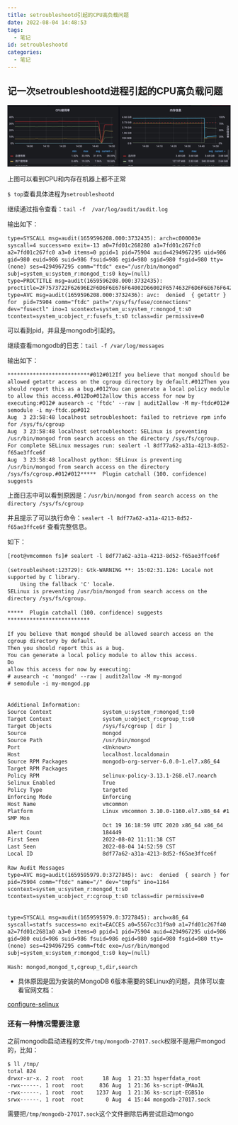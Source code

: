 ```yaml
---
title: setroubleshootd引起的CPU高负载问题
date: 2022-08-04 14:48:53
tags:
  - 笔记
id: setroubleshootd
categories:
  - 笔记
---
```


## 记一次setroubleshootd进程引起的CPU高负载问题

![20220804145148-hCCDzh](https://raw.githubusercontent.com/zhangga/gitment-comments/master/uPic/2022-08/20220804145148-hCCDzh.jpg)

上图可以看到CPU和内存在机器上都不正常

`$ top`查看具体进程为`setroubleshootd`

继续通过指令查看：`tail -f  /var/log/audit/audit.log`

输出如下：

```
type=SYSCALL msg=audit(1659596208.000:3732435): arch=c000003e syscall=4 success=no exit=-13 a0=7fd01c268280 a1=7fd01c267fc0 a2=7fd01c267fc0 a3=0 items=0 ppid=1 pid=75904 auid=4294967295 uid=986 gid=980 euid=986 suid=986 fsuid=986 egid=980 sgid=980 fsgid=980 tty=(none) ses=4294967295 comm="ftdc" exe="/usr/bin/mongod" subj=system_u:system_r:mongod_t:s0 key=(null)
type=PROCTITLE msg=audit(1659596208.000:3732435): proctitle=2F7573722F62696E2F6D6F6E676F64002D66002F6574632F6D6F6E676F642E636F6E66
type=AVC msg=audit(1659596208.000:3732436): avc:  denied  { getattr } for  pid=75904 comm="ftdc" path="/sys/fs/fuse/connections" dev="fusectl" ino=1 scontext=system_u:system_r:mongod_t:s0 tcontext=system_u:object_r:fusefs_t:s0 tclass=dir permissive=0
```

可以看到pid，并且是mongodb引起的。

继续查看mongodb的日志：`tail -f /var/log/messages`

输出如下：

```
**************************#012#012If you believe that mongod should be allowed getattr access on the cgroup directory by default.#012Then you should report this as a bug.#012You can generate a local policy module to allow this access.#012Do#012allow this access for now by executing:#012# ausearch -c 'ftdc' --raw | audit2allow -M my-ftdc#012# semodule -i my-ftdc.pp#012
Aug  3 23:58:48 localhost setroubleshoot: failed to retrieve rpm info for /sys/fs/cgroup
Aug  3 23:58:48 localhost setroubleshoot: SELinux is preventing /usr/bin/mongod from search access on the directory /sys/fs/cgroup. For complete SELinux messages run: sealert -l 8df77a62-a31a-4213-8d52-f65ae3ffce6f
Aug  3 23:58:48 localhost python: SELinux is preventing /usr/bin/mongod from search access on the directory /sys/fs/cgroup.#012#012*****  Plugin catchall (100. confidence) suggests   
```

上面日志中可以看到原因是：`/usr/bin/mongod from search access on the directory /sys/fs/cgroup`

并且提示了可以执行命令：`sealert -l 8df77a62-a31a-4213-8d52-f65ae3ffce6f` 查看完整信息。

如下：

```
[root@vmcommon fs]# sealert -l 8df77a62-a31a-4213-8d52-f65ae3ffce6f

(setroubleshoot:123729): Gtk-WARNING **: 15:02:31.126: Locale not supported by C library.
	Using the fallback 'C' locale.
SELinux is preventing /usr/bin/mongod from search access on the directory /sys/fs/cgroup.

*****  Plugin catchall (100. confidence) suggests   **************************

If you believe that mongod should be allowed search access on the cgroup directory by default.
Then you should report this as a bug.
You can generate a local policy module to allow this access.
Do
allow this access for now by executing:
# ausearch -c 'mongod' --raw | audit2allow -M my-mongod
# semodule -i my-mongod.pp


Additional Information:
Source Context                system_u:system_r:mongod_t:s0
Target Context                system_u:object_r:cgroup_t:s0
Target Objects                /sys/fs/cgroup [ dir ]
Source                        mongod
Source Path                   /usr/bin/mongod
Port                          <Unknown>
Host                          localhost.localdomain
Source RPM Packages           mongodb-org-server-6.0.0-1.el7.x86_64
Target RPM Packages
Policy RPM                    selinux-policy-3.13.1-268.el7.noarch
Selinux Enabled               True
Policy Type                   targeted
Enforcing Mode                Enforcing
Host Name                     vmcommon
Platform                      Linux vmcommon 3.10.0-1160.el7.x86_64 #1 SMP Mon
                              Oct 19 16:18:59 UTC 2020 x86_64 x86_64
Alert Count                   184449
First Seen                    2022-08-02 11:11:38 CST
Last Seen                     2022-08-04 14:52:59 CST
Local ID                      8df77a62-a31a-4213-8d52-f65ae3ffce6f

Raw Audit Messages
type=AVC msg=audit(1659595979.0:3727845): avc:  denied  { search } for  pid=75904 comm="ftdc" name="/" dev="tmpfs" ino=1164 scontext=system_u:system_r:mongod_t:s0 tcontext=system_u:object_r:cgroup_t:s0 tclass=dir permissive=0


type=SYSCALL msg=audit(1659595979.0:3727845): arch=x86_64 syscall=statfs success=no exit=EACCES a0=5567cc31f9a0 a1=7fd01c267f40 a2=7fd01c2681a0 a3=0 items=0 ppid=1 pid=75904 auid=4294967295 uid=986 gid=980 euid=986 suid=986 fsuid=986 egid=980 sgid=980 fsgid=980 tty=(none) ses=4294967295 comm=ftdc exe=/usr/bin/mongod subj=system_u:system_r:mongod_t:s0 key=(null)

Hash: mongod,mongod_t,cgroup_t,dir,search
```

* 具体原因是因为安装的MongoDB 6版本需要的SELinux的问题，具体可以查看官网文档：

[configure-selinux](https://www.mongodb.com/docs/manual/tutorial/install-mongodb-on-red-hat/#configure-selinux)

### 还有一种情况需要注意

之前mongodb启动进程的文件`/tmp/mongodb-27017.sock`权限不是用户mongod的，比如：

```
$ ll /tmp/
total 824
drwxr-xr-x. 2 root  root      18 Aug  1 21:33 hsperfdata_root
-rwx------. 1 root  root     836 Aug  1 21:36 ks-script-0MAoJL
-rwx------. 1 root  root    1237 Aug  1 21:36 ks-script-EGB51o
srwx------. 1 root  root       0 Aug  4 15:44 mongodb-27017.sock
```

需要把`/tmp/mongodb-27017.sock`这个文件删除后再尝试启动mongo
